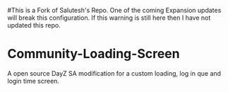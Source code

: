 #This is a Fork of Salutesh's Repo. One of the coming Expansion updates will break this configuration. If this warning is still here then I have not updated this repo. 

# Community-Loading-Screen
 A open source DayZ SA modification for a custom loading, log in que and login time screen.
